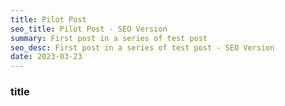 ```yaml
---
title: Pilot Post
seo_title: Pilot Post - SEO Version
summary: First post in a series of test post
seo_desc: First post in a series of test post - SEO Version
date: 2023-03-23
---
```


### title
